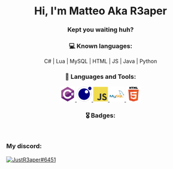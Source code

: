 <h1 align="center">Hi, I'm Matteo Aka R3aper</h1>
<h3 align="center">Kept you waiting huh?</h3>

<center>
<h3>💻 Known languages:</h3> 
C# | Lua | MySQL | HTML | JS | Java | Python




<h3>🔧 Languages and Tools:</h3>
<a href="https://www.w3schools.com/cs/" target="_blank"> <img src="https://raw.githubusercontent.com/devicons/devicon/master/icons/csharp/csharp-original.svg" alt="csharp" width="40" height="40" /> </a> 
<a href="https://lua.org/" target="_blank"> <img src="https://raw.githubusercontent.com/devicons/devicon/master/icons/lua/lua-original.svg" alt="lua" width="40" height="40" /> </a> 
<a href="https://developer.mozilla.org/en-US/docs/Web/JavaScript" target="_blank"> <img src="https://raw.githubusercontent.com/devicons/devicon/master/icons/javascript/javascript-original.svg" alt="javascript" width="40" height="40" /> </a>  
<a href="https://www.mysql.com/" target="_blank"> <img src="https://raw.githubusercontent.com/devicons/devicon/master/icons/mysql/mysql-original-wordmark.svg" alt="mysql" width="40" height="40" /> </a>
<a href="https://www.w3.org/html/" target="_blank"> <img src="https://raw.githubusercontent.com/devicons/devicon/master/icons/html5/html5-original-wordmark.svg" alt="html5" width="40" height="40" /> </a>

<h3>🎖️ Badges:</h3>
<img src="https://www.credly.com/badges/32deee3f-e410-452f-8137-b0dcbe2c4ec3/public_url" alt="">

<h3 align="left">My discord:</h3>
<p align="left">
    <a href="JustR3aper#6451" target="blank"><img align="center" src="https://raw.githubusercontent.com/rahuldkjain/github-profile-readme-generator/master/src/images/icons/Social/discord.svg" alt="JustR3aper#6451" height="30" width="40" /></a>
</p>
</center>

